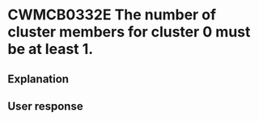 # CWMCB0332E The number of cluster members for cluster 0 must be at least 1.

## Explanation

## User response